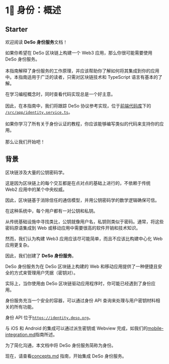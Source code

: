 # 1⃣ 身份：概述

## Starter

欢迎阅读 **DeSo 身份服务**文档！

如果你希望在 DeSo 区块链上构建一个 Web3 应用，那么你很可能需要使用 DeSo 身份服务。\
\
本指南解释了身份服务的工作原理，并应该帮助你了解如何将其集成到你的应用中。本指南适用于广泛的读者，只需对区块链技术和 TypeScript 语言有基本的了解。

在学习编程概念时，同时查看代码实现总是一个好主意。\
\
因此，在本指南中，我们将跟踪 DeSo 协议参考实现，位于[前端代码库](https://github.com/deso-protocol/frontend)下的 [`/src/app/identity.service.ts`](https://github.com/deso-protocol/frontend/blob/main/src/app/identity.service.ts)。\
\
如果你学习了所有关于身份认证的教程，你应该能够编写类似的代码来支持你的应用。\
\
那么让我们开始吧！

## 背景

区块链涉及大量的公钥密码学。

这是因为区块链上的每个交互都是在点对点的基础上进行的，不依赖于传统 Web2 应用中的某个中央权威。

因此，区块链基于消除信任的通信模型，并用公钥密码学的数学逻辑确保可信。

在这种系统中，每个用户都有一对公钥和私钥。

从传统基础设施中寻找类比，公钥就像用户名，私钥则类似于密码。通常，将这些密码原语集成到 Web 或移动应用中需要很高的软件开销和技术知识。

然而，我们认为构建 Web3 应用应该尽可能简单，而且不应该比构建中心化 Web 应用更复杂。

因此，我们创建了 **DeSo 身份服务**。

DeSo 身份服务为在 DeSo 区块链上构建的 Web 和移动应用提供了一种便捷且安全的方式来管理用户凭据（密钥对）。

实际上，当你使用由 DeSo 区块链驱动应用程序时，你可能已经遇到了身份应用。

身份服务充当一个安全的容器，可以通过身份 API 查询来处理与用户密钥材料相关的所有功能。

身份 API 位于[`https://identity.deso.org`](https://identity.deso.org)。

与 iOS 和 Android 的集成可以通过派生密钥或 Webview 完成，如我们的[mobile-integration.md](mobile-integration.md "mention")指南所述。

为了简化沟通，本文档中将 DeSo 身份服务简称为身份。

现在，请查看[concepts.md](concepts.md "mention") 指南，开始集成 DeSo 身份服务。
